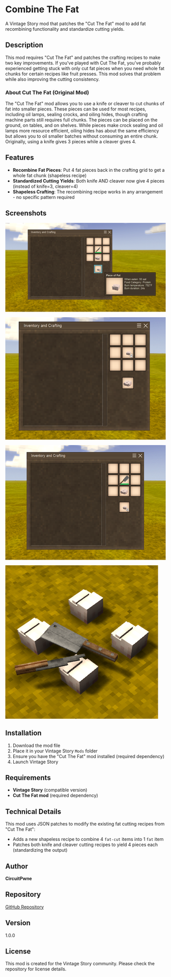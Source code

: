 # Combine The Fat

A Vintage Story mod that patches the "Cut The Fat" mod to add fat recombining functionality and standardize cutting yields.

## Description

This mod requires "Cut The Fat" and patches the crafting recipes to make two key improvements. If you've played with Cut The Fat, you've probably experienced getting stuck with only cut fat pieces when you need whole fat chunks for certain recipes like fruit presses. This mod solves that problem while also improving the cutting consistency.

### About Cut The Fat (Original Mod)

The "Cut The Fat" mod allows you to use a knife or cleaver to cut chunks of fat into smaller pieces. These pieces can be used for most recipes, including oil lamps, sealing crocks, and oiling hides, though crafting machine parts still requires full chunks. The pieces can be placed on the ground, on tables, and on shelves. While pieces make crock sealing and oil lamps more resource efficient, oiling hides has about the same efficiency but allows you to oil smaller batches without consuming an entire chunk. Originally, using a knife gives 3 pieces while a cleaver gives 4.

## Features

- **Recombine Fat Pieces**: Put 4 fat pieces back in the crafting grid to get a whole fat chunk (shapeless recipe)
- **Standardized Cutting Yields**: Both knife AND cleaver now give 4 pieces (instead of knife=3, cleaver=4)
- **Shapeless Crafting**: The recombining recipe works in any arrangement - no specific pattern required

## Screenshots

![Screenshot 1](pic1.png)

![Screenshot 2](pic2.png)

![Screenshot 3](pic3.png)

![Thumbnail](thumbnail.png)

## Installation

1. Download the mod file
2. Place it in your Vintage Story `Mods` folder
3. Ensure you have the "Cut The Fat" mod installed (required dependency)
4. Launch Vintage Story

## Requirements

- **Vintage Story** (compatible version)
- **Cut The Fat mod** (required dependency)

## Technical Details

This mod uses JSON patches to modify the existing fat cutting recipes from "Cut The Fat":
- Adds a new shapeless recipe to combine 4 `fat-cut` items into 1 `fat` item
- Patches both knife and cleaver cutting recipes to yield 4 pieces each (standardizing the output)

## Author

**CircuitPwne**

## Repository

[GitHub Repository](https://github.com/CircuitDev192/CombineTheFat)

## Version

1.0.0

## License

This mod is created for the Vintage Story community. Please check the repository for license details.